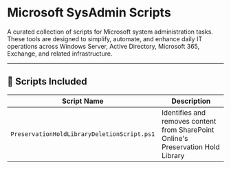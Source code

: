 # Microsoft SysAdmin Scripts

A curated collection of scripts for Microsoft system administration tasks. These tools are designed to simplify, automate, and enhance daily IT operations across Windows Server, Active Directory, Microsoft 365, Exchange, and related infrastructure.

---

## 🔧 Scripts Included

| Script Name                          | Description                                                                 |
|-------------------------------------|-----------------------------------------------------------------------------|
| `PreservationHoldLibraryDeletionScript.ps1`| Identifies and removes content from SharePoint Online's Preservation Hold Library                 |
